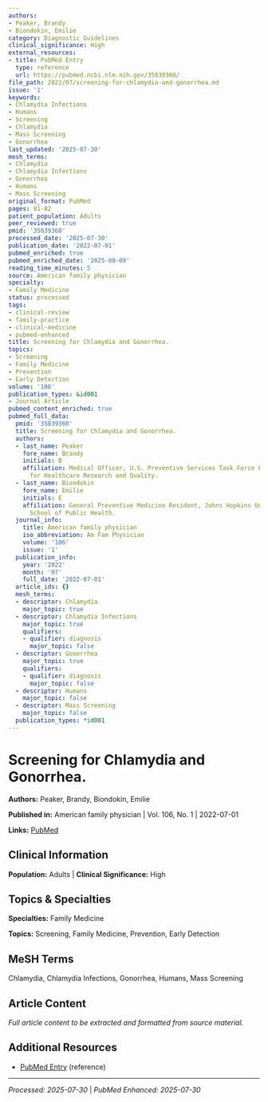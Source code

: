 ```yaml
---
authors:
- Peaker, Brandy
- Biondokin, Emilie
category: Diagnostic Guidelines
clinical_significance: High
external_resources:
- title: PubMed Entry
  type: reference
  url: https://pubmed.ncbi.nlm.nih.gov/35839360/
file_path: 2022/07/screening-for-chlamydia-and-gonorrhea.md
issue: '1'
keywords:
- Chlamydia Infections
- Humans
- Screening
- Chlamydia
- Mass Screening
- Gonorrhea
last_updated: '2025-07-30'
mesh_terms:
- Chlamydia
- Chlamydia Infections
- Gonorrhea
- Humans
- Mass Screening
original_format: PubMed
pages: 81-82
patient_population: Adults
peer_reviewed: true
pmid: '35839360'
processed_date: '2025-07-30'
publication_date: '2022-07-01'
pubmed_enriched: true
pubmed_enriched_date: '2025-08-09'
reading_time_minutes: 5
source: American family physician
specialty:
- Family Medicine
status: processed
tags:
- clinical-review
- family-practice
- clinical-medicine
- pubmed-enhanced
title: Screening for Chlamydia and Gonorrhea.
topics:
- Screening
- Family Medicine
- Prevention
- Early Detection
volume: '106'
publication_types: &id001
- Journal Article
pubmed_content_enriched: true
pubmed_full_data:
  pmid: '35839360'
  title: Screening for Chlamydia and Gonorrhea.
  authors:
  - last_name: Peaker
    fore_name: Brandy
    initials: B
    affiliation: Medical Officer, U.S. Preventive Services Task Force Program, Agency
      for Healthcare Research and Quality.
  - last_name: Biondokin
    fore_name: Emilie
    initials: E
    affiliation: General Preventive Medicine Resident, Johns Hopkins University, Bloomberg
      School of Public Health.
  journal_info:
    title: American family physician
    iso_abbreviation: Am Fam Physician
    volume: '106'
    issue: '1'
  publication_info:
    year: '2022'
    month: '07'
    full_date: '2022-07-01'
  article_ids: {}
  mesh_terms:
  - descriptor: Chlamydia
    major_topic: true
  - descriptor: Chlamydia Infections
    major_topic: true
    qualifiers:
    - qualifier: diagnosis
      major_topic: false
  - descriptor: Gonorrhea
    major_topic: true
    qualifiers:
    - qualifier: diagnosis
      major_topic: false
  - descriptor: Humans
    major_topic: false
  - descriptor: Mass Screening
    major_topic: false
  publication_types: *id001
---
```


# Screening for Chlamydia and Gonorrhea.

**Authors:** Peaker, Brandy, Biondokin, Emilie

**Published in:** American family physician | Vol. 106, No. 1 | 2022-07-01

**Links:** [PubMed](https://pubmed.ncbi.nlm.nih.gov/35839360/)

## Clinical Information

**Population:** Adults | **Clinical Significance:** High

## Topics & Specialties

**Specialties:** Family Medicine

**Topics:** Screening, Family Medicine, Prevention, Early Detection

## MeSH Terms

Chlamydia, Chlamydia Infections, Gonorrhea, Humans, Mass Screening

## Article Content

*Full article content to be extracted and formatted from source material.*

## Additional Resources

- [PubMed Entry](https://pubmed.ncbi.nlm.nih.gov/35839360/) (reference)

---

*Processed: 2025-07-30* | *PubMed Enhanced: 2025-07-30*
